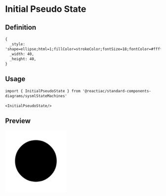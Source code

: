# Initial Pseudo State

## Definition

```
{
  _style: 'shape=ellipse;html=1;fillColor=strokeColor;fontSize=18;fontColor=#ffffff;',
  _width: 40,
  _height: 40,
}
```

## Usage

```
import { InitialPseudoState } from '@reactiac/standard-components-diagrams/sysmlStateMachines'

<InitialPseudoState/>
```

## Preview

<img src="./initial-pseudo-state.png" width="200"/>

